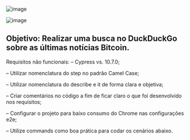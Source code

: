 
![image](https://user-images.githubusercontent.com/48696451/207076971-43391a05-7a5e-41ec-918d-27270c61abdd.png)

![image](https://user-images.githubusercontent.com/48696451/207077244-9ecdfe81-4704-4d67-8521-bf6c86dc4572.png)

## Objetivo: Realizar uma busca no DuckDuckGo sobre as últimas notícias Bitcoin.



Requisitos não funcionais:
– Cypress vs. 10.7.0;

– Utilizar nomenclatura do step no padrão Camel Case;

– Utilizar nomenclatura do describe e it de forma clara e objetiva;

– Criar comentários no código a fim de ficar claro o que foi desenvolvido nos requisitos;

– Configurar o projeto para baixo consumo do Chrome nas configurações e2e;

– Utilize commands como boa prática para codar os cenários abaixo.
